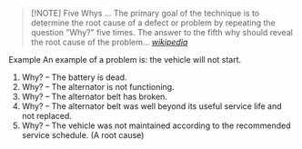 > [!NOTE] Five Whys
> ... The primary goal of the technique is to determine the root cause of a defect or problem by repeating the question "Why?" five times. The answer to the fifth why should reveal the root cause of the problem... *[wikipedia](https://en.wikipedia.org/wiki/Five_whys)*

Example
An example of a problem is: the vehicle will not start.
1. Why? – The battery is dead.
2. Why? – The alternator is not functioning.
3. Why? – The alternator belt has broken.
4. Why? – The alternator belt was well beyond its useful service life and not replaced.
5. Why? – The vehicle was not maintained according to the recommended service schedule. (A root cause)